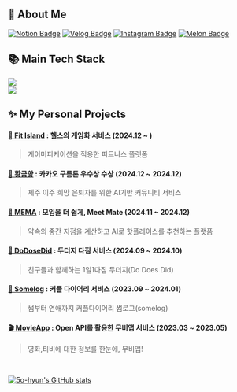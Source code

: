 <div align="left">
  
<h2>🙌 About Me</h2>

[![Notion Badge](https://img.shields.io/badge/Notion-My%20Portfolio-white?style=flat-square&logo=Notion)](https://best-license-7f7.notion.site/1177fed535c68049aca9cd65fb9a2805)
[![Velog Badge](https://img.shields.io/badge/Velog-@5o__hyun-Brightgreen?style=flat-square&logo=Velog)](https://velog.io/@5o_hyun)
[![Instagram Badge](https://img.shields.io/badge/Instagram-@5o__hyun%20-white?style=flat-square&logo=Instagram&logoColor=Whitepurple)](https://instagram.com/5o_hyun)
[![Melon Badge](https://img.shields.io/badge/Mail-thgus7424@naver.com-Brightgreen?style=flat-square&logo=naver)](thgus7424@naver.com)

<h2>📚 Main Tech Stack </h2> 

 <img src="https://go-skill-icons.vercel.app/api/icons?i=js,ts,react,nextjs,tailwind,styledcomponents,sass,gsap&titles=true"/><br/>
<img src="https://go-skill-icons.vercel.app/api/icons?i=reactquery,zustand,jest,cypress,storybook,nodejs,express,githubactions&titles=true"/>

<h2>✨ My Personal Projects </h2> 

#### [🏃 Fit Island](https://github.com/codeseven-co)  : 헬스의 게임화 서비스 (2024.12 ~ )
> 게이미피케이션을 적용한 피트니스 플랫폼

#### [🍊 황금향](https://github.com/9oormthon-goldroad) : 카카오 구름톤 우수상 수상 (2024.12 ~ 2024.12)
> 제주 이주 희망 은퇴자를 위한 AI기반 커뮤니티 서비스

#### [🧩 MEMA](https://github.com/swyp-mema) : 모임을 더 쉽게, Meet Mate (2024.11 ~ 2024.12)
> 약속의 중간 지점을 계산하고 AI로 핫플레이스를 추천하는 플랫폼

#### [🐾 DoDoseDid](https://github.com/dodoesdid-project) : 두더지 다짐 서비스 (2024.09 ~ 2024.10)
> 친구들과 함께하는 1일1다짐 두더지(Do Does Did)

#### [🥰 Somelog](https://github.com/5o-hyun/somelog-client) : 커플 다이어리 서비스 (2023.09 ~ 2024.01)
> 썸부터 연애까지 커플다이어리 썸로그(somelog)

#### [🎬 MovieApp](https://github.com/5o-hyun/movieapp) : Open API를 활용한 무비앱 서비스 (2023.03 ~ 2023.05)
> 영화,티비에 대한 정보를 한눈에, 무비앱!

<br/>

[![5o-hyun's GitHub stats](https://github-readme-stats.vercel.app/api?username=5o-hyun&hide=stars&count_private=true&show_icons=true&&theme=radical)](https://github.com/5o-hyun/github-readme-stats&hide=stars&count_private=true&show_icons=true&&theme=radical)

</div>

<!--
**5o-hyun/5o-hyun** is a ✨ _special_ ✨ repository because its `README.md` (this file) appears on your GitHub profile.

Here are some ideas to get you started:

- 🔭 I’m currently working on ...
- 🌱 I’m currently learning ...
- 👯 I’m looking to collaborate on ...
- 🤔 I’m looking for help with ...
- 💬 Ask me about ...
- 📫 How to reach me: ...
- 😄 Pronouns: ...
- ⚡ Fun fact: ...
-->
